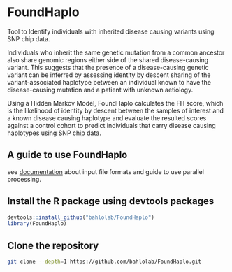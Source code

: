 # FoundHaplo

Tool to Identify individuals with inherited disease causing variants using SNP chip data.

Individuals who inherit the same genetic mutation from a common ancestor also share genomic regions either side of the shared disease-causing variant. This suggests that the presence of a disease-causing genetic variant can be inferred by assessing identity by descent sharing of the variant-associated haplotype between an individual known to have the disease-causing mutation and a patient with unknown aetiology. 

Using a Hidden Markov Model, FoundHaplo calculates the FH score, which is the likelihood of identity by descent between the samples of interest and a known disease causing haplotype and evaluate the resulted scores against a control cohort to predict individuals that carry disease causing haplotypes using SNP chip data. 

## A guide to use FoundHaplo

see [documentation](https://github.com/bahlolab/FoundHaplo/blob/main/Documentation/Guide%20to%20run%20FoundHaplo.md) about input file formats and guide to use parallel processing.


## Install the R package using devtools packages

```R
devtools::install_github("bahlolab/FoundHaplo")
library(FoundHaplo)
```

## Clone the repository
```bash
git clone --depth=1 https://github.com/bahlolab/FoundHaplo.git
```
